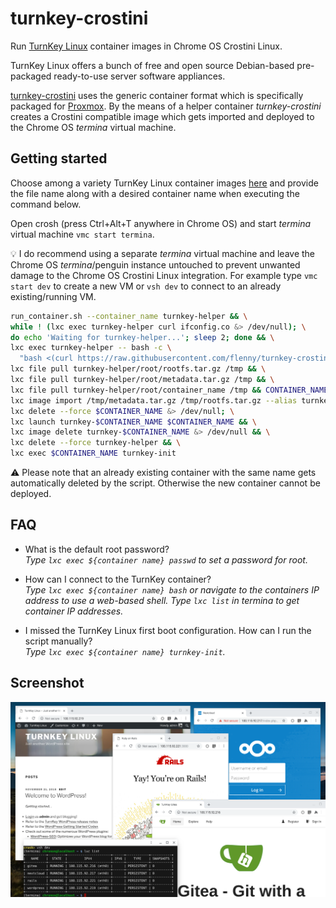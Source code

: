 # turnkey-crostini

Run [TurnKey Linux](https://www.turnkeylinux.org/) container images in Chrome OS Crostini Linux.

TurnKey Linux offers a bunch of free and open source Debian-based pre-packaged ready-to-use server software appliances.

[turnkey-crostini](https://github.com/flenny/turnkey-crostini) uses the generic container format which is specifically packaged for [Proxmox](https://www.proxmox.com/en/). By the means of a helper container _turnkey-crostini_ creates a Crostini compatible image which gets imported and deployed to the Chrome OS _termina_ virtual machine.

## Getting started

Choose among a variety TurnKey Linux container images [here](http://mirror.turnkeylinux.org/turnkeylinux/images/proxmox/) and provide the file name along with a desired container name when executing the command below.

Open crosh (press Ctrl+Alt+T anywhere in Chrome OS) and start _termina_ virtual machine `vmc start termina`.

:bulb: I do recommend using a separate _termina_ virtual machine and leave the Chrome OS _termina_/penguin instance untouched to prevent unwanted damage to the Chrome OS Crostini Linux integration. For example type `vmc start dev` to create a new VM or `vsh dev` to connect to an already existing/running VM.

```bash
run_container.sh --container_name turnkey-helper && \
while ! (lxc exec turnkey-helper curl ifconfig.co &> /dev/null); \
do echo 'Waiting for turnkey-helper...'; sleep 2; done && \
lxc exec turnkey-helper -- bash -c \
  "bash <(curl https://raw.githubusercontent.com/flenny/turnkey-crostini/master/setup.sh)" && \
lxc file pull turnkey-helper/root/rootfs.tar.gz /tmp && \
lxc file pull turnkey-helper/root/metadata.tar.gz /tmp && \
lxc file pull turnkey-helper/root/container_name /tmp && CONTAINER_NAME=$(cat /tmp/container_name) && \
lxc image import /tmp/metadata.tar.gz /tmp/rootfs.tar.gz --alias turnkey-$CONTAINER_NAME && \
lxc delete --force $CONTAINER_NAME &> /dev/null; \
lxc launch turnkey-$CONTAINER_NAME $CONTAINER_NAME && \
lxc image delete turnkey-$CONTAINER_NAME &> /dev/null && \
lxc delete --force turnkey-helper && \
lxc exec $CONTAINER_NAME turnkey-init
```

:warning: Please note that an already existing container with the same name gets automatically deleted by the script. Otherwise the new container cannot be deployed.

## FAQ
* What is the default root password?\
_Type `lxc exec ${container name} passwd` to set a password for root._

* How can I connect to the TurnKey container?\
_Type `lxc exec ${container name} bash` or navigate to the containers IP address to use a web-based shell. Type `lxc list` in termina to get container IP addresses._

* I missed the TurnKey Linux first boot configuration. How can I run the script manually?\
_Type `lxc exec ${container name} turnkey-init`._

## Screenshot

![TurnKey Linux Apps](assets/turnkey-apps.png)
